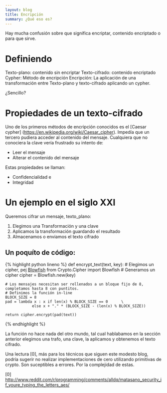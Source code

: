 ```yaml
---
layout: blog
title: Encripción
summary: ¿Qué eso es?
---
```


Hay mucha confusión sobre que significa encriptar, contenido encriptado o para que sirve.

# Definiendo

Texto-plano: contenido sin encriptar
Texto-cifrado: contenido encriptado
Cypher: Método de encripción
Encripción: La aplicación de una transformación entre Texto-plano y texto-cifrado aplicando un cypher.

¿Sencillo?

# Propiedades de un texto-cifrado

Uno de los primeros métodos de encripción conocidos es el [Caesar cypher] (https://en.wikipedia.org/wiki/Caesar_cipher). Impedía que un tercero pudiera acceder al contenido del mensaje. Cualquiera que no conociera la clave vería frustrado su intento de:

 * Leer el mensaje
 * Alterar el contenido del mensaje

Estas propiedades se llaman:
 * Confidencialidad e
 * Integridad

# Un ejemplo en el siglo XXI

Queremos cifrar un mensaje, texto_plano:

1. Elegimos una Transformación y una clave
2. Aplicamos la transformación guardando el resultado
3. Almacenamos o enviamos el texto cifrado

## Un poquíto de código:

{% highlight python lineno %}
def encrypt_text(text, key):
    # Elegimos un cipher, pej [Blowfish](http://wikipedia.org/Blowfish)
    from Crypto.Cipher import Blowfish
    # Generamos un cipher
    cipher = Blowfish.new(key)

    # Los mensajes necesitan ser rellenados a un bloque fijo de 8, completamos hasta 8 con puntitos.
    # Definimos la función in-line
    BLOCK_SIZE = 8
    pad = lambda x : x if len(x) % BLOCK_SIZE == 0      \
                else x + "." * (BLOCK_SIZE - (len(x) % BLOCK_SIZE))

    return cipher.encrypt(pad(text)) 
{% endhighlight %}

La función no hace nada del otro mundo, tal cual hablabamos en la sección anterior elegimos una trafo, una clave, la aplicamos y obtenemos el texto cifrado.

Una lectura [0], más para los técnicos que siguen este modesto blog, podría sugerir no realizar implementaciones de cero utilizando primitivas de crypto. Son suceptibles a errores. Por la complejidad de estas.

[0] http://www.reddit.com/r/programming/comments/alldq/matasano_security_if_youre_typing_the_letters_aes/



